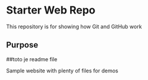 # Starter Web Repo

This repository is for showing how Git and GitHub work

## Purpose

##toto je readme file 

Sample website with plenty of files for demos
